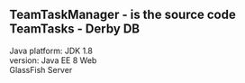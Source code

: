 TeamTaskManager - is the source code <br/>
TeamTasks - Derby DB
---
Java platform: JDK 1.8 <br/>
version: Java EE 8 Web <br/>
GlassFish Server <br/>

